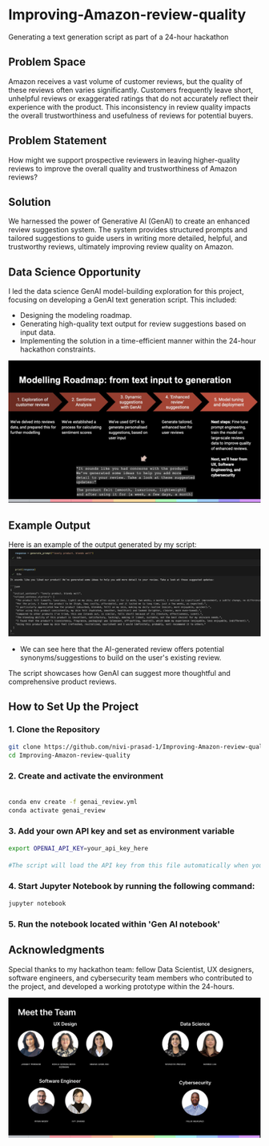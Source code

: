 # Improving-Amazon-review-quality
Generating a text generation script as part of a 24-hour hackathon

## Problem Space
Amazon receives a vast volume of customer reviews, but the quality of these reviews often varies significantly. Customers frequently leave short, unhelpful reviews or exaggerated ratings that do not accurately reflect their experience with the product. This inconsistency in review quality impacts the overall trustworthiness and usefulness of reviews for potential buyers.

## Problem Statement
How might we support prospective reviewers in leaving higher-quality reviews to improve the overall quality and trustworthiness of Amazon reviews?

## Solution
We harnessed the power of Generative AI (GenAI) to create an enhanced review suggestion system. The system provides structured prompts and tailored suggestions to guide users in writing more detailed, helpful, and trustworthy reviews, ultimately improving review quality on Amazon.

## Data Science Opportunity
I led the data science GenAI model-building exploration for this project, focusing on developing a GenAI text generation script. This included:
- Designing the modeling roadmap.
- Generating high-quality text output for review suggestions based on input data.
- Implementing the solution in a time-efficient manner within the 24-hour hackathon constraints.

![Modelling roadmap](modelling_roadmap.png)

## Example Output
Here is an example of the output generated by my script:
![Screenshot of Text Generation Output](sample_output.png)

* We can see here that the AI-generated review offers potential synonyms/suggestions to build on the user's existing review.

The script showcases how GenAI can suggest more thoughtful and comprehensive product reviews.

## How to Set Up the Project

### 1. Clone the Repository
```bash
git clone https://github.com/nivi-prasad-1/Improving-Amazon-review-quality.git
cd Improving-Amazon-review-quality
```

### 2. Create and activate the environment
```bash

conda env create -f genai_review.yml
conda activate genai_review
```

### 3. Add your own API key and set as environment variable
```bash
export OPENAI_API_KEY=your_api_key_here

#The script will load the API key from this file automatically when you run it.
```

### 4. Start Jupyter Notebook by running the following command:
   ```bash
   jupyter notebook
   ```
### 5. Run the notebook located within 'Gen AI notebook'

## Acknowledgments
Special thanks to my hackathon team: fellow Data Scientist, UX designers, software engineers, and cybersecurity team members who contributed to the project, and developed a working prototype within the 24-hours.

![Our team](team.png)
